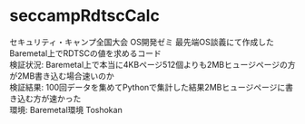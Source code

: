# seccampRdtscCalc
セキュリティ・キャンプ全国大会 OS開発ゼミ 最先端OS談義にて作成したBaremetal上でRDTSCの値を求めるコード<br>
検証状況: Baremetal上で本当に4KBページ512個よりも2MBヒュージページの方が2MB書き込む場合速いのか<br>
検証結果: 100回データを集めてPythonで集計した結果2MBヒュージページに書き込む方が速かった<br>
環境: Baremetal環境 Toshokan
